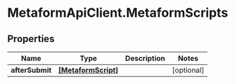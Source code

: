 # MetaformApiClient.MetaformScripts

## Properties
Name | Type | Description | Notes
------------ | ------------- | ------------- | -------------
**afterSubmit** | [**[MetaformScript]**](MetaformScript.md) |  | [optional] 


